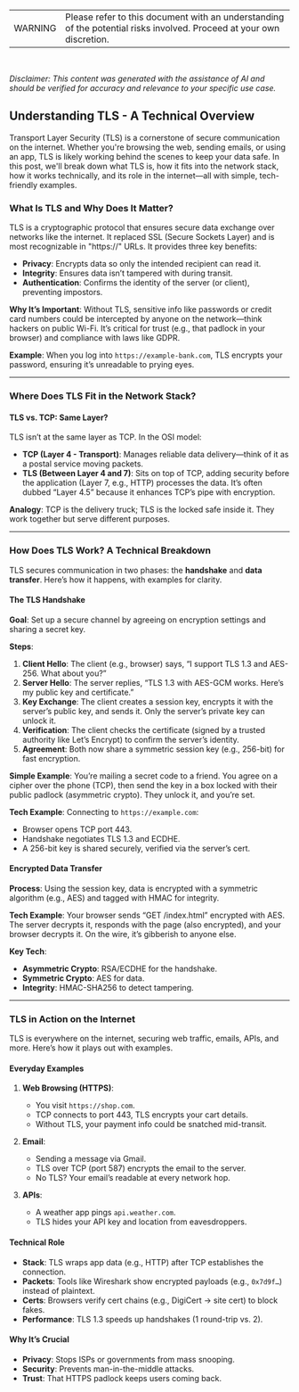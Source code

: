 <br>
<table>
  <tr>
    <td>WARNING</td>
    <td>Please refer to this document with an understanding of the potential risks involved. Proceed at your own discretion.</td>
  </tr>
</table>
<br>

*Disclaimer: This content was generated with the assistance of AI and should be verified for accuracy and relevance to your specific use case.*

## Understanding TLS - A Technical Overview

Transport Layer Security (TLS) is a cornerstone of secure communication on the internet. Whether you're browsing the web, sending emails, or using an app, TLS is likely working behind the scenes to keep your data safe. In this post, we'll break down what TLS is, how it fits into the network stack, how it works technically, and its role in the internet—all with simple, tech-friendly examples.

### What Is TLS and Why Does It Matter?

TLS is a cryptographic protocol that ensures secure data exchange over networks like the internet. It replaced SSL (Secure Sockets Layer) and is most recognizable in "https://" URLs. It provides three key benefits:

- **Privacy**: Encrypts data so only the intended recipient can read it.
- **Integrity**: Ensures data isn’t tampered with during transit.
- **Authentication**: Confirms the identity of the server (or client), preventing impostors.

**Why It’s Important**: Without TLS, sensitive info like passwords or credit card numbers could be intercepted by anyone on the network—think hackers on public Wi-Fi. It’s critical for trust (e.g., that padlock in your browser) and compliance with laws like GDPR.

**Example**: When you log into `https://example-bank.com`, TLS encrypts your password, ensuring it’s unreadable to prying eyes.

---

### Where Does TLS Fit in the Network Stack?

#### TLS vs. TCP: Same Layer?

TLS isn’t at the same layer as TCP. In the OSI model:
- **TCP (Layer 4 - Transport)**: Manages reliable data delivery—think of it as a postal service moving packets.
- **TLS (Between Layer 4 and 7)**: Sits on top of TCP, adding security before the application (Layer 7, e.g., HTTP) processes the data. It’s often dubbed “Layer 4.5” because it enhances TCP’s pipe with encryption.

**Analogy**: TCP is the delivery truck; TLS is the locked safe inside it. They work together but serve different purposes.

---

### How Does TLS Work? A Technical Breakdown

TLS secures communication in two phases: the **handshake** and **data transfer**. Here’s how it happens, with examples for clarity.

#### The TLS Handshake

**Goal**: Set up a secure channel by agreeing on encryption settings and sharing a secret key.

**Steps**:
1. **Client Hello**: The client (e.g., browser) says, “I support TLS 1.3 and AES-256. What about you?”
2. **Server Hello**: The server replies, “TLS 1.3 with AES-GCM works. Here’s my public key and certificate.”
3. **Key Exchange**: The client creates a session key, encrypts it with the server’s public key, and sends it. Only the server’s private key can unlock it.
4. **Verification**: The client checks the certificate (signed by a trusted authority like Let’s Encrypt) to confirm the server’s identity.
5. **Agreement**: Both now share a symmetric session key (e.g., 256-bit) for fast encryption.

**Simple Example**: You’re mailing a secret code to a friend. You agree on a cipher over the phone (TCP), then send the key in a box locked with their public padlock (asymmetric crypto). They unlock it, and you’re set.

**Tech Example**: Connecting to `https://example.com`:
- Browser opens TCP port 443.
- Handshake negotiates TLS 1.3 and ECDHE.
- A 256-bit key is shared securely, verified via the server’s cert.

#### Encrypted Data Transfer

**Process**: Using the session key, data is encrypted with a symmetric algorithm (e.g., AES) and tagged with HMAC for integrity.

**Tech Example**: Your browser sends “GET /index.html” encrypted with AES. The server decrypts it, responds with the page (also encrypted), and your browser decrypts it. On the wire, it’s gibberish to anyone else.

**Key Tech**:
- **Asymmetric Crypto**: RSA/ECDHE for the handshake.
- **Symmetric Crypto**: AES for data.
- **Integrity**: HMAC-SHA256 to detect tampering.

---

### TLS in Action on the Internet

TLS is everywhere on the internet, securing web traffic, emails, APIs, and more. Here’s how it plays out with examples.

#### Everyday Examples

1. **Web Browsing (HTTPS)**:
   - You visit `https://shop.com`.
   - TCP connects to port 443, TLS encrypts your cart details.
   - Without TLS, your payment info could be snatched mid-transit.

2. **Email**:
   - Sending a message via Gmail.
   - TLS over TCP (port 587) encrypts the email to the server.
   - No TLS? Your email’s readable at every network hop.

3. **APIs**:
   - A weather app pings `api.weather.com`.
   - TLS hides your API key and location from eavesdroppers.

#### Technical Role

- **Stack**: TLS wraps app data (e.g., HTTP) after TCP establishes the connection.
- **Packets**: Tools like Wireshark show encrypted payloads (e.g., `0x7d9f…`) instead of plaintext.
- **Certs**: Browsers verify cert chains (e.g., DigiCert -> site cert) to block fakes.
- **Performance**: TLS 1.3 speeds up handshakes (1 round-trip vs. 2).

#### Why It’s Crucial

- **Privacy**: Stops ISPs or governments from mass snooping.
- **Security**: Prevents man-in-the-middle attacks.
- **Trust**: That HTTPS padlock keeps users coming back.

